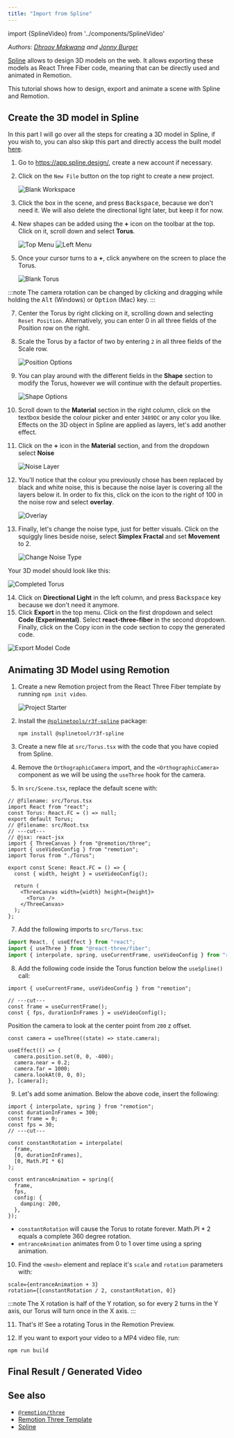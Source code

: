```yaml
---
title: "Import from Spline"
---
```


import {SplineVideo} from '../components/SplineVideo'

_Authors: [Dhroov Makwana](https://github.com/pabloescoder) and [Jonny Burger](https://twitter.com/JNYBGR)_

[Spline](https://app.spline.design/) allows to design 3D models on the web. It allows exporting these models as React Three Fiber code, meaning that can be directly used and animated in Remotion.

This tutorial shows how to design, export and animate a scene with Spline and Remotion.

## Create the 3D model in Spline

In this part I will go over all the steps for creating a 3D model in Spline, if you wish to, you can also skip this part and directly access the built model [here](https://app.spline.design/file/e954db42-8eb2-4130-a5df-d1a1f9fbdc2a).

1. Go to https://app.spline.design/, create a new account if necessary.
2. Click on the `New File` button on the top right to create a new project.

   ![Blank Workspace](../static/img/spline-guide/1_blank_workspace.png)

3. Click the box in the scene, and press <kbd>Backspace</kbd>, because we don't need it. We will also delete the directional light later, but keep it for now.
4. New shapes can be added using the **+** icon on the toolbar at the top. Click on it, scroll down and select **Torus**.

   ![Top Menu](../static/img/spline-guide/2_top_menu.png)
   ![Left Menu](../static/img/spline-guide/3_left_menu_torus.png)

5. Once your cursor turns to a **+**, click anywhere on the screen to place the Torus.

   ![Blank Torus](../static/img/spline-guide/4_blank_torus.png)

:::note
The camera rotation can be changed by clicking and dragging while holding the <kbd>Alt</kbd> (Windows) or <kbd>Option</kbd> (Mac) key.
:::

7. Center the Torus by right clicking on it, scrolling down and selecting `Reset Position`. Alternatively, you can enter 0 in all three fields of the Position row on the right.

8. Scale the Torus by a factor of two by entering `2` in all three fields of the Scale row.

   ![Position Options](../static/img/spline-guide/5_position_options.png)

9. You can play around with the different fields in the **Shape** section to modify the Torus, however we will continue with the default properties.

   ![Shape Options](../static/img/spline-guide/6_shape_options.png)

10. Scroll down to the **Material** section in the right column, click on the textbox beside the colour picker and enter `3489DC` or any color you like. Effects on the 3D object in Spline are applied as layers, let's add another effect.

11. Click on the **+** icon in the **Material** section, and from the dropdown select **Noise**

    ![Noise Layer](../static/img/spline-guide/7_noise_layer.png)

12. You'll notice that the colour you previously chose has been replaced by black and white noise, this is because the noise layer is covering all the layers below it. In order to fix this, click on the icon to the right of 100 in the noise row and select **overlay**.

    ![Overlay](../static/img/spline-guide/8_overlay.png)

13. Finally, let's change the noise type, just for better visuals. Click on the squiggly lines beside noise, select **Simplex Fractal** and set **Movement** to 2.

    ![Change Noise Type](../static/img/spline-guide/9_change_noise_type.png)

Your 3D model should look like this:

![Completed Torus](../static/img/spline-guide/10_completed_torus.png)

14. Click on **Directional Light** in the left column, and press <kbd>Backspace</kbd> key because we don't need it anymore.
15. Click **Export** in the top menu. Click on the first dropdown and select **Code (Experimental)**. Select **react-three-fiber** in the second dropdown. Finally, click on the Copy icon in the code section to copy the generated code.

![Export Model Code](../static/img/spline-guide/11_export_model_code.png)

## Animating 3D Model using Remotion

1. Create a new Remotion project from the React Three Fiber template by running `npm init video`.

   ![Project Starter](../static/img/spline-guide/12_project_starter.png)

2. Install the [`@splinetools/r3f-spline`](https://github.com/splinetool/r3f-spline) package:

   ```shell
   npm install @splinetool/r3f-spline
   ```

3. Create a new file at `src/Torus.tsx` with the code that you have copied from Spline.
4. Remove the `OrthographicCamera` import, and the `<OrthographicCamera>` component as we will be using the `useThree` hook for the camera.

5. In `src/Scene.tsx`, replace the default scene with:

```tsx twoslash title="src/Root.tsx"
// @filename: src/Torus.tsx
import React from "react";
const Torus: React.FC = () => null;
export default Torus;
// @filename: src/Root.tsx
// ---cut---
// @jsx: react-jsx
import { ThreeCanvas } from "@remotion/three";
import { useVideoConfig } from "remotion";
import Torus from "./Torus";

export const Scene: React.FC = () => {
  const { width, height } = useVideoConfig();

  return (
    <ThreeCanvas width={width} height={height}>
      <Torus />
    </ThreeCanvas>
  );
};
```

7. Add the following imports to `src/Torus.tsx`:

```ts title="src/Torus.tsx"
import React, { useEffect } from "react";
import { useThree } from "@react-three/fiber";
import { interpolate, spring, useCurrentFrame, useVideoConfig } from "remotion";
```

8. Add the following code inside the Torus function below the `useSpline()` call:

```tsx twoslash title="src/Torus.tsx"
import { useCurrentFrame, useVideoConfig } from "remotion";

// ---cut---
const frame = useCurrentFrame();
const { fps, durationInFrames } = useVideoConfig();
```

Position the camera to look at the center point from `200` z offset.

```tsx title="src/Torus.tsx"
const camera = useThree((state) => state.camera);

useEffect(() => {
  camera.position.set(0, 0, -400);
  camera.near = 0.2;
  camera.far = 1000;
  camera.lookAt(0, 0, 0);
}, [camera]);
```

9. Let's add some animation. Below the above code, insert the following:

```tsx twoslash title="src/Torus.tsx"
import { interpolate, spring } from "remotion";
const durationInFrames = 300;
const frame = 0;
const fps = 30;
// ---cut---

const constantRotation = interpolate(
  frame,
  [0, durationInFrames],
  [0, Math.PI * 6]
);

const entranceAnimation = spring({
  frame,
  fps,
  config: {
    damping: 200,
  },
});
```

- `constantRotation` will cause the Torus to rotate forever. Math.PI \* 2 equals a complete 360 degree rotation.
- `entranceAnimation` animates from 0 to 1 over time using a spring animation.

10. Find the `<mesh>` element and replace it's `scale` and `rotation` parameters with:

```tsx
scale={entranceAnimation + 3}
rotation={[constantRotation / 2, constantRotation, 0]}
```

:::note
The X rotation is half of the Y rotation, so for every 2 turns in the Y axis, our Torus will turn once in the X axis.
:::

11. That's it! See a rotating Torus in the Remotion Preview.

12. If you want to export your video to a MP4 video file, run:

```shell
npm run build
```

## Final Result / Generated Video

<SplineVideo />

## See also

- [`@remotion/three`](/docs/three)
- [Remotion Three Template](https://github.com/remotion-dev/template-three)
- [Spline](https://docs.spline.design/)
